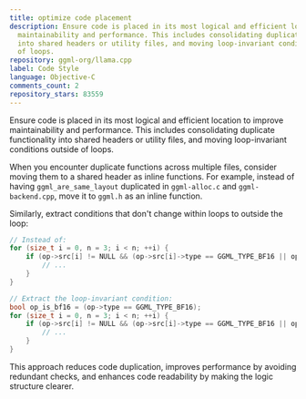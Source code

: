 ```yaml
---
title: optimize code placement
description: Ensure code is placed in its most logical and efficient location to improve
  maintainability and performance. This includes consolidating duplicate functionality
  into shared headers or utility files, and moving loop-invariant conditions outside
  of loops.
repository: ggml-org/llama.cpp
label: Code Style
language: Objective-C
comments_count: 2
repository_stars: 83559
---
```


Ensure code is placed in its most logical and efficient location to improve maintainability and performance. This includes consolidating duplicate functionality into shared headers or utility files, and moving loop-invariant conditions outside of loops.

When you encounter duplicate functions across multiple files, consider moving them to a shared header as inline functions. For example, instead of having `ggml_are_same_layout` duplicated in `ggml-alloc.c` and `ggml-backend.cpp`, move it to `ggml.h` as an inline function.

Similarly, extract conditions that don't change within loops to outside the loop:

```c
// Instead of:
for (size_t i = 0, n = 3; i < n; ++i) {
    if (op->src[i] != NULL && (op->src[i]->type == GGML_TYPE_BF16 || op->type == GGML_TYPE_BF16)) {
        // ...
    }
}

// Extract the loop-invariant condition:
bool op_is_bf16 = (op->type == GGML_TYPE_BF16);
for (size_t i = 0, n = 3; i < n; ++i) {
    if (op->src[i] != NULL && (op->src[i]->type == GGML_TYPE_BF16 || op_is_bf16)) {
        // ...
    }
}
```

This approach reduces code duplication, improves performance by avoiding redundant checks, and enhances code readability by making the logic structure clearer.